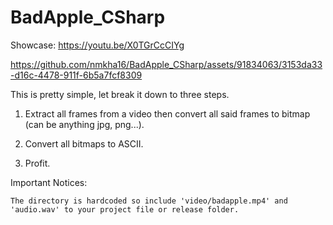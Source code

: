 # BadApple_CSharp

Showcase: https://youtu.be/X0TGrCcCIYg


https://github.com/nmkha16/BadApple_CSharp/assets/91834063/3153da33-d16c-4478-911f-6b5a7fcf8309



This is pretty simple, let break it down to three steps.
1. Extract all frames from a video then convert all said frames to bitmap (can be anything jpg, png...).

2. Convert all bitmaps to ASCII.

3. Profit.

Important Notices:
```
The directory is hardcoded so include 'video/badapple.mp4' and 'audio.wav' to your project file or release folder.
```
